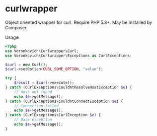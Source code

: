 curlwrapper
===========

Object oriented wrapper for curl. Require PHP 5.3+. May be installed by Composer.

Usage:
    
```php
<?php
use Voronkovich\Curlwrapper\Curl;
use Voronkovich\Curlwrapper\Exceptions as CurlExceptions;

$curl = new Curl();
$curl->setOption(CURL_SOME_OPTION, "value");

try {
    $result = $curl->execute();
} catch (CurlExceptions\CouldntResolveHostException $e) {
    // Host not found
    echo $e->getMessage();
} catch (CurlExceptions\CouldntConnectException $e) {
    // Connection failed
    echo $e->getMessage();
} catch (CurlExceptions\CurlException $e) {
    // Base exception
    echo $e->getMessage();
}
```

